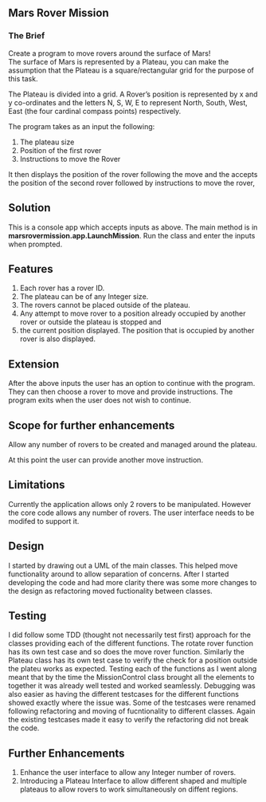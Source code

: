 ## Mars Rover Mission

### The Brief   

Create a program to move rovers around the surface of Mars!  
The surface of Mars is represented by a Plateau, you can make the assumption that the Plateau is a square/rectangular grid for the purpose of this task.

The Plateau is divided into a grid. 
A Rover’s position is represented by x and y co-ordinates and the letters N, S, W, E to
represent North, South, West, East (the four cardinal compass points) respectively.
 
The program takes as an input the following:
1. The plateau size
2. Position of the first rover
3. Instructions to move the Rover 
 
It then displays the position of the rover following the move and the accepts the 
position of the second rover followed by instructions to move the rover, 
 
## Solution

This is a console app which accepts inputs as above. 
The main method is in **marsrovermission.app.LaunchMission**. 
Run the class and enter the inputs when prompted.

## Features

1. Each rover has a rover ID.
2. The plateau can be of any Integer size.
3. The rovers cannot be placed outside of the plateau.
4. Any attempt to move rover to a position already occupied by another rover or outside the plateau is stopped and
5. the current position displayed. The position that is occupied by another rover is also displayed.

## Extension

After the above inputs the user has an option to continue with the program. They can then choose a rover
to move and provide instructions. The program exits when the user does not wish to continue.


## Scope for further enhancements

Allow any number of rovers to be created and managed around the plateau.  











































































At this point the user can provide another move instruction. 

## Limitations

Currently the application allows only 2 rovers to be manipulated. However the core code allows any number
of rovers. The user interface needs to be modifed to support it.

## Design

I started by drawing out a UML of the main classes. This helped move functionality around to allow separation of concerns. 
After I started developing the code and had more clarity there was some more changes to the design as refactoring
moved fuctionality between classes. 

## Testing 

I did follow some TDD (thought not necessarily test first) approach for the classes providing 
each of the different functions.
The rotate rover function has its own test case and so does the move rover function. 
Similarly the Plateau class has its own test case to verify the check for a position outside the plateu works 
as expected. 
Testing each of the functions as I went along meant that by the time the MissionControl class brought all the elements
to together it was already well tested and worked seamlessly.
Debugging was also easier as having the different testcases for the different functions showed exactly where the issue was.
Some of the testcases were renamed following refactoring and moving of fucntionality to different classes.
Again the existing testcases made it easy to verify the refactoring did not break the code. 

## Further Enhancements

1. Enhance the user interface to allow any Integer number of rovers.
2. Introducing a Plateau Interface to allow different shaped and multiple plateaus to allow rovers to work 
simultaneously on diffent regions. 
